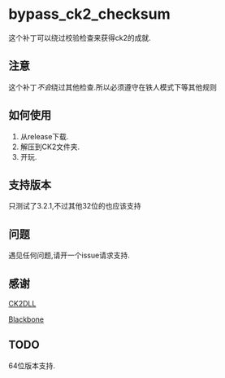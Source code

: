 # bypass_ck2_checksum


这个补丁可以绕过校验检查来获得ck2的成就.

## 注意

这个补丁*不会*绕过其他检查.所以必须遵守在铁人模式下等其他规则

## 如何使用

1. 从release下载.
2. 解压到CK2文件夹.
3. 开玩.

## 支持版本

只测试了3.2.1,不过其他32位的也应该支持

## 问题

遇见任何问题,请开一个issue请求支持.

## 感谢

[CK2DLL](https://github.com/matanki-saito/CK2dll)

[Blackbone](https://github.com/DarthTon/Blackbone/)

## TODO

64位版本支持.



